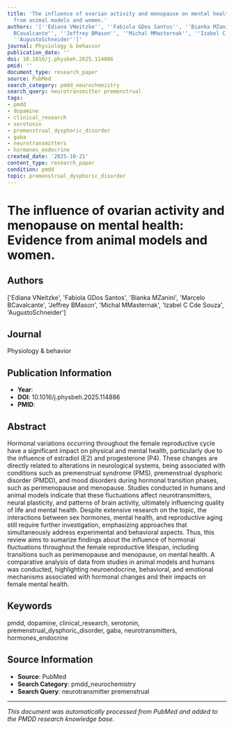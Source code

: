 ```yaml
---
title: 'The influence of ovarian activity and menopause on mental health: Evidence
  from animal models and women.'
authors: '[''Ediana VNeitzke'', ''Fabiola GDos Santos'', ''Bianka MZanini'', ''Marcelo
  BCavalcante'', ''Jeffrey BMason'', ''Michal MMasternak'', ''Izabel C Cde Souza'',
  ''AugustoSchneider'']'
journal: Physiology & behavior
publication_date: ''
doi: 10.1016/j.physbeh.2025.114886
pmid: ''
document_type: research_paper
source: PubMed
search_category: pmdd_neurochemistry
search_query: neurotransmitter premenstrual
tags:
- pmdd
- dopamine
- clinical_research
- serotonin
- premenstrual_dysphoric_disorder
- gaba
- neurotransmitters
- hormones_endocrine
created_date: '2025-10-21'
content_type: research_paper
condition: pmdd
topic: premenstrual_dysphoric_disorder
---
```


# The influence of ovarian activity and menopause on mental health: Evidence from animal models and women.

## Authors
['Ediana VNeitzke', 'Fabiola GDos Santos', 'Bianka MZanini', 'Marcelo BCavalcante', 'Jeffrey BMason', 'Michal MMasternak', 'Izabel C Cde Souza', 'AugustoSchneider']

## Journal
Physiology & behavior

## Publication Information
- **Year**: 
- **DOI**: 10.1016/j.physbeh.2025.114886
- **PMID**: 

## Abstract
Hormonal variations occurring throughout the female reproductive cycle have a significant impact on physical and mental health, particularly due to the influence of estradiol (E2) and progesterone (P4). These changes are directly related to alterations in neurological systems, being associated with conditions such as premenstrual syndrome (PMS), premenstrual dysphoric disorder (PMDD), and mood disorders during hormonal transition phases, such as perimenopause and menopause. Studies conducted in humans and animal models indicate that these fluctuations affect neurotransmitters, neural plasticity, and patterns of brain activity, ultimately influencing quality of life and mental health. Despite extensive research on the topic, the interactions between sex hormones, mental health, and reproductive aging still require further investigation, emphasizing approaches that simultaneously address experimental and behavioral aspects. Thus, this review aims to sumarize findings about the influence of hormonal fluctuations throughout the female reproductive lifespan, including transitions such as perimenopause and menopause, on mental health. A comparative analysis of data from studies in animal models and humans was conducted, highlighting neuroendocrine, behavioral, and emotional mechanisms associated with hormonal changes and their impacts on female mental health.

## Keywords
pmdd, dopamine, clinical_research, serotonin, premenstrual_dysphoric_disorder, gaba, neurotransmitters, hormones_endocrine

## Source Information
- **Source**: PubMed
- **Search Category**: pmdd_neurochemistry
- **Search Query**: neurotransmitter premenstrual

---
*This document was automatically processed from PubMed and added to the PMDD research knowledge base.*
